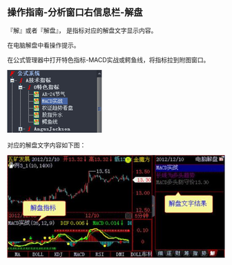 ## 操作指南-分析窗口右信息栏-解盘

『解』或者『解盘』， 是指标对应的解盘文字显示内容。

在电脑解盘中看操作提示。

在公式管理器中打开特色指标-MACD实战或鳄鱼线，将指标拉到附图窗口。


![图片6.png](/assets/177101.png)

对应的解盘文字内容如下图：



![图片7.jpg](/assets/177102.jpg)